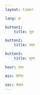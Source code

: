 ```yaml
---
layout: timer

lang: m

button1:
    title: सुरु

button2:
    title: थांबा

button3:
    title: शून्य

hour: तास

min: मिनिट

sec: सेकंद
---
```


